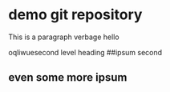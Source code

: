 # demo git repository

This is a paragraph verbage
hello



oqliwuesecond level heading
##ipsum second



## even some more ipsum
